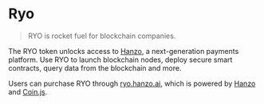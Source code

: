 # Ryo

> RYO is rocket fuel for blockchain companies.

The RYO token unlocks access to [Hanzo](https://hanzo.ai), a next-generation
payments platform. Use RYO to launch blockchain nodes, deploy secure smart
contracts, query data from the blockchain and more.

Users can purchase RYO through [ryo.hanzo.ai](https://ryo.hanzo.ai), which is
powered by [Hanzo](https://hanzo.ai) and [Coin.js](https://github.com/hanzoai/coin.js).
